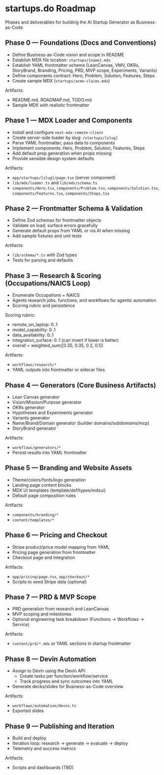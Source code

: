 # startups.do Roadmap

Phases and deliverables for building the AI Startup Generator as Business-as-Code.

## Phase 0 — Foundations (Docs and Conventions)
- Define Business-as-Code vision and scope in README
- Establish MDX file location: `startups/{name}.mdx`
- Establish YAML frontmatter schema (LeanCanvas, VMV, OKRs, StoryBrand, Branding, Pricing, PRD, MVP scope, Experiments, Variants)
- Define components contract: Hero, Problem, Solution, Features, Steps
- Create sample MDX (`startups/acme-claims.mdx`)

Artifacts:
- README.md, ROADMAP.md, TODO.md
- Sample MDX with realistic frontmatter

## Phase 1 — MDX Loader and Components
- Install and configure `next-mdx-remote-client`
- Create server-side loader by slug: `/startups/[slug]`
- Parse YAML frontmatter; pass data to components
- Implement components: Hero, Problem, Solution, Features, Steps
- Add default prop generation when props missing
- Provide sensible design system defaults

Artifacts:
- `app/startups/[slug]/page.tsx` (server component)
- `lib/mdx/loader.ts` and `lib/mdx/schema.ts`
- `components/Hero.tsx`, `components/Problem.tsx`, `components/Solution.tsx`, `components/Features.tsx`, `components/Steps.tsx`

## Phase 2 — Frontmatter Schema & Validation
- Define Zod schemas for frontmatter objects
- Validate on load; surface errors gracefully
- Generate default props from YAML or via AI when missing
- Add sample fixtures and unit tests

Artifacts:
- `lib/schema/*.ts` with Zod types
- Tests for parsing and defaults

## Phase 3 — Research & Scoring (Occupations/NAICS Loop)
- Enumerate Occupations + NAICS
- Agents research jobs, functions, and workflows for agentic automation
- Scoring rubric and persistence

Scoring rubric:
- remote_on_laptop: 0..1
- model_capability: 0..1
- data_availability: 0..1
- integration_surface: 0..1 (can invert if lower is better)
- overall = weighted_sum([0.35, 0.35, 0.2, 0.1])

Artifacts:
- `workflows/research/*`
- YAML outputs into frontmatter or sidecar files

## Phase 4 — Generators (Core Business Artifacts)
- Lean Canvas generator
- Vision/Mission/Purpose generator
- OKRs generator
- Hypotheses and Experiments generator
- Variants generator
- Name/Brand/Domain generator (builder domains/subdomains/mcp)
- StoryBrand generator

Artifacts:
- `workflows/generators/*`
- Persist results into YAML frontmatter

## Phase 5 — Branding and Website Assets
- Theme/colors/fonts/logo generation
- Landing page content blocks
- MDX UI templates (template/def/types/mdxui)
- Default page composition rules

Artifacts:
- `components/branding/*`
- `content/templates/*`

## Phase 6 — Pricing and Checkout
- Stripe product/price model mapping from YAML
- Pricing page generation from frontmatter
- Checkout page and integration

Artifacts:
- `app/pricing/page.tsx`, `app/checkout/*`
- Scripts to seed Stripe data (optional)

## Phase 7 — PRD & MVP Scope
- PRD generation from research and LeanCanvas
- MVP scoping and milestones
- Optional engineering task breakdown (Functions → Workflows → Service)

Artifacts:
- `content/prd/*.mdx` or YAML sections in startup frontmatter

## Phase 8 — Devin Automation
- Assign to Devin using the Devin API:
  - Create tasks per function/workflow/service
  - Track progress and sync outcomes into YAML
- Generate decks/slides for Business-as-Code overview

Artifacts:
- `workflows/automation/devin.ts`
- Exported slides

## Phase 9 — Publishing and Iteration
- Build and deploy
- Iteration loop: research → generate → evaluate → deploy
- Telemetry and success metrics

Artifacts:
- Scripts and dashboards (TBD)
